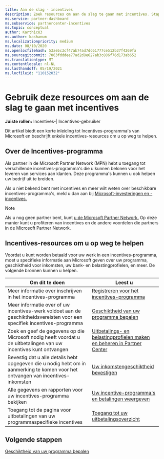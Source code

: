 ```yaml
---
title: Aan de slag - incentives
description: Zoek resources om aan de slag te gaan met incentives. Stappen omvatten het bevestigen dat u voldoet aan geschiktheidsvereisten en het indienen van bank-, belasting- en uitbetalingsgegevens.
ms.service: partner-dashboard
ms.subservice: partnercenter-incentives
ms.topic: conceptual
author: Karthic83
ms.author: kashanum
ms.localizationpriority: medium
ms.date: 08/10/2020
ms.openlocfilehash: 53ae5c3cf47ab74ad7dc61777ce512b37f4269fa
ms.sourcegitcommit: 7063fdddee77ad2d8e627ab3c806f76d173ab652
ms.translationtype: MT
ms.contentlocale: nl-NL
ms.lasthandoff: 05/19/2021
ms.locfileid: "110152032"
---
```

# <a name="use-these-resources-to-help-you-get-started-with-incentives"></a>Gebruik deze resources om aan de slag te gaan met incentives

**Juiste rollen:** Incentives-| Incentives-gebruiker

Dit artikel biedt een korte inleiding tot Incentives-programma's van Microsoft en beschrijft enkele incentives-resources om u op weg te helpen.

## <a name="about-the-incentives-program"></a>Over de Incentives-programma

Als partner in de Microsoft Partner Network (MPN) hebt u toegang tot verschillende incentives-programma's die u kunnen belonen voor het leveren van services aan klanten. Deze programma's kunnen u ook helpen uw bedrijf uit te breiden.

Als u niet bekend bent met incentives en meer wilt weten over beschikbare incentives-programma's, meld u dan aan bij [Microsoft-investeringen en -incentives.](https://partner.microsoft.com/membership/partner-incentives)

> [!NOTE]
> Als u nog geen partner bent, kunt [u de Microsoft Partner Network.](https://partner.microsoft.com/membership) Op deze manier kunt u profiteren van incentives en de andere voordelen die partners in de Microsoft Partner Network.  

## <a name="incentives-resources-to-help-you-get-started"></a>Incentives-resources om u op weg te helpen

Voordat u kunt worden betaald voor uw werk in een incentives-programma, moet u specifieke informatie aan Microsoft geven over uw programma, geschiktheid voor inkomsten, uw bank- en belastingprofielen, en meer. De volgende bronnen kunnen u helpen.

|  **Om dit te doen**  |  **Leest u**  |
|--------------|-----------|
| Meer informatie over inschrijven in het incentives-programma | [Registreren voor het incentives-programma](incentives-enroll.md)  |
| Meer informatie over of uw incentives-werk voldoet aan de geschiktheidsvereisten voor een specifiek incentives-programma | [Geschiktheid van uw programma bepalen](incentives-determined-your-program-eligibility.md)  |
| Zoek en geef de gegevens op die Microsoft nodig heeft voordat u de uitbetalingen van uw incentives kunt ontvangen | [Uitbetalings- en belastingprofielen maken en beheren in Partner Center](incentives-create-and-manage-your-payout-and-tax-profiles.md)  |
| Bevestig dat u alle details hebt opgegeven die u nodig hebt om in aanmerking te komen voor het ontvangen van incentives-inkomsten | [Uw inkomstengeschiktheid bevestigen](incentives-confirm-your-earnings-eligibility.md)  |
| Alle gegevens en rapporten voor uw incentives-programma bekijken | [Uw incentive-programma's en betalingen weergeven](understand-incentive-payouts.md)  |
| Toegang tot de pagina voor uitbetalingen van uw programmaspecifieke incentives | [Toegang tot uw uitbetalingsoverzicht](payout-statement.md)  |

## <a name="next-steps"></a>Volgende stappen

[Geschiktheid van uw programma bepalen](incentives-determined-your-program-eligibility.md)
